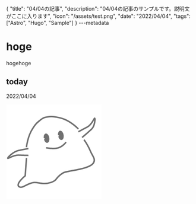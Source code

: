 {
  "title": "04/04の記事",
  "description": "04/04の記事のサンプルです。説明文がここに入ります",
  "icon": "/assets/test.png",
  "date": "2022/04/04",
  "tags": ["Astro", "Hugo", "Sample"]
}
---metadata

# hoge
hogehoge

## today
2022/04/04

![img](/assets/test.png)